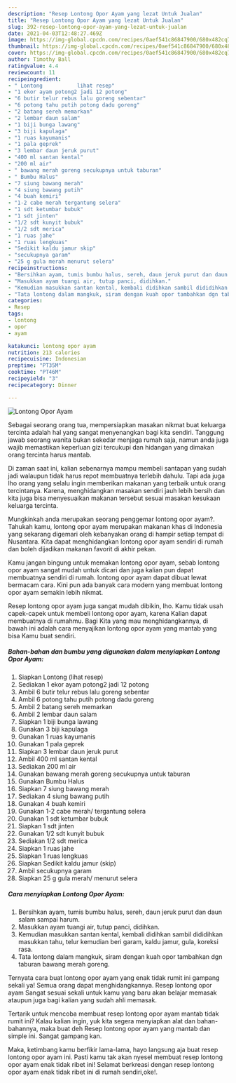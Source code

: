 ```yaml
---
description: "Resep Lontong Opor Ayam yang lezat Untuk Jualan"
title: "Resep Lontong Opor Ayam yang lezat Untuk Jualan"
slug: 392-resep-lontong-opor-ayam-yang-lezat-untuk-jualan
date: 2021-04-03T12:48:27.469Z
image: https://img-global.cpcdn.com/recipes/0aef541c86847900/680x482cq70/lontong-opor-ayam-foto-resep-utama.jpg
thumbnail: https://img-global.cpcdn.com/recipes/0aef541c86847900/680x482cq70/lontong-opor-ayam-foto-resep-utama.jpg
cover: https://img-global.cpcdn.com/recipes/0aef541c86847900/680x482cq70/lontong-opor-ayam-foto-resep-utama.jpg
author: Timothy Ball
ratingvalue: 4.4
reviewcount: 11
recipeingredient:
- " Lontong           lihat resep"
- "1 ekor ayam potong2 jadi 12 potong"
- "6 butir telur rebus lalu goreng sebentar"
- "6 potong tahu putih potong dadu goreng"
- "2 batang sereh memarkan"
- "2 lembar daun salam"
- "1 biji bunga lawang"
- "3 biji kapulaga"
- "1 ruas kayumanis"
- "1 pala geprek"
- "3 lembar daun jeruk purut"
- "400 ml santan kental"
- "200 ml air"
- " bawang merah goreng secukupnya untuk taburan"
- " Bumbu Halus"
- "7 siung bawang merah"
- "4 siung bawang putih"
- "4 buah kemiri"
- "1-2 cabe merah tergantung selera"
- "1 sdt ketumbar bubuk"
- "1 sdt jinten"
- "1/2 sdt kunyit bubuk"
- "1/2 sdt merica"
- "1 ruas jahe"
- "1 ruas lengkuas"
- "Sedikit kaldu jamur skip"
- "secukupnya garam"
- "25 g gula merah menurut selera"
recipeinstructions:
- "Bersihkan ayam, tumis bumbu halus, sereh, daun jeruk purut dan daun salam sampai harum."
- "Masukkan ayam tuangi air, tutup panci, didihkan."
- "Kemudian masukkan santan kental, kembali didihkan sambil dididihkan masukkan tahu, telur kemudian beri garam, kaldu jamur, gula, koreksi rasa."
- "Tata lontong dalam mangkuk, siram dengan kuah opor tambahkan dgn taburan bawang merah goreng."
categories:
- Resep
tags:
- lontong
- opor
- ayam

katakunci: lontong opor ayam 
nutrition: 213 calories
recipecuisine: Indonesian
preptime: "PT35M"
cooktime: "PT46M"
recipeyield: "3"
recipecategory: Dinner

---
```



![Lontong Opor Ayam](https://img-global.cpcdn.com/recipes/0aef541c86847900/680x482cq70/lontong-opor-ayam-foto-resep-utama.jpg)

Sebagai seorang orang tua, mempersiapkan masakan nikmat buat keluarga tercinta adalah hal yang sangat menyenangkan bagi kita sendiri. Tanggung jawab seorang  wanita bukan sekedar menjaga rumah saja, namun anda juga wajib memastikan keperluan gizi tercukupi dan hidangan yang dimakan orang tercinta harus mantab.

Di zaman  saat ini, kalian sebenarnya mampu membeli santapan yang sudah jadi walaupun tidak harus repot membuatnya terlebih dahulu. Tapi ada juga lho orang yang selalu ingin memberikan makanan yang terbaik untuk orang tercintanya. Karena, menghidangkan masakan sendiri jauh lebih bersih dan kita juga bisa menyesuaikan makanan tersebut sesuai masakan kesukaan keluarga tercinta. 



Mungkinkah anda merupakan seorang penggemar lontong opor ayam?. Tahukah kamu, lontong opor ayam merupakan makanan khas di Indonesia yang sekarang digemari oleh kebanyakan orang di hampir setiap tempat di Nusantara. Kita dapat menghidangkan lontong opor ayam sendiri di rumah dan boleh dijadikan makanan favorit di akhir pekan.

Kamu jangan bingung untuk memakan lontong opor ayam, sebab lontong opor ayam sangat mudah untuk dicari dan juga kalian pun dapat membuatnya sendiri di rumah. lontong opor ayam dapat dibuat lewat bermacam cara. Kini pun ada banyak cara modern yang membuat lontong opor ayam semakin lebih nikmat.

Resep lontong opor ayam juga sangat mudah dibikin, lho. Kamu tidak usah capek-capek untuk membeli lontong opor ayam, karena Kalian dapat membuatnya di rumahmu. Bagi Kita yang mau menghidangkannya, di bawah ini adalah cara menyajikan lontong opor ayam yang mantab yang bisa Kamu buat sendiri.

<!--inarticleads1-->

##### Bahan-bahan dan bumbu yang digunakan dalam menyiapkan Lontong Opor Ayam:

1. Siapkan  Lontong           (lihat resep)
1. Sediakan 1 ekor ayam potong2 jadi 12 potong
1. Ambil 6 butir telur rebus lalu goreng sebentar
1. Ambil 6 potong tahu putih potong dadu goreng
1. Ambil 2 batang sereh memarkan
1. Ambil 2 lembar daun salam
1. Siapkan 1 biji bunga lawang
1. Gunakan 3 biji kapulaga
1. Gunakan 1 ruas kayumanis
1. Gunakan 1 pala geprek
1. Siapkan 3 lembar daun jeruk purut
1. Ambil 400 ml santan kental
1. Sediakan 200 ml air
1. Gunakan  bawang merah goreng secukupnya untuk taburan
1. Gunakan  Bumbu Halus
1. Siapkan 7 siung bawang merah
1. Sediakan 4 siung bawang putih
1. Gunakan 4 buah kemiri
1. Gunakan 1-2 cabe merah/ tergantung selera
1. Gunakan 1 sdt ketumbar bubuk
1. Siapkan 1 sdt jinten
1. Gunakan 1/2 sdt kunyit bubuk
1. Sediakan 1/2 sdt merica
1. Siapkan 1 ruas jahe
1. Siapkan 1 ruas lengkuas
1. Siapkan Sedikit kaldu jamur (skip)
1. Ambil secukupnya garam
1. Siapkan 25 g gula merah/ menurut selera




<!--inarticleads2-->

##### Cara menyiapkan Lontong Opor Ayam:

1. Bersihkan ayam, tumis bumbu halus, sereh, daun jeruk purut dan daun salam sampai harum.
1. Masukkan ayam tuangi air, tutup panci, didihkan.
1. Kemudian masukkan santan kental, kembali didihkan sambil dididihkan masukkan tahu, telur kemudian beri garam, kaldu jamur, gula, koreksi rasa.
1. Tata lontong dalam mangkuk, siram dengan kuah opor tambahkan dgn taburan bawang merah goreng.




Ternyata cara buat lontong opor ayam yang enak tidak rumit ini gampang sekali ya! Semua orang dapat menghidangkannya. Resep lontong opor ayam Sangat sesuai sekali untuk kamu yang baru akan belajar memasak ataupun juga bagi kalian yang sudah ahli memasak.

Tertarik untuk mencoba membuat resep lontong opor ayam mantab tidak rumit ini? Kalau kalian ingin, yuk kita segera menyiapkan alat dan bahan-bahannya, maka buat deh Resep lontong opor ayam yang mantab dan simple ini. Sangat gampang kan. 

Maka, ketimbang kamu berfikir lama-lama, hayo langsung aja buat resep lontong opor ayam ini. Pasti kamu tak akan nyesel membuat resep lontong opor ayam enak tidak ribet ini! Selamat berkreasi dengan resep lontong opor ayam enak tidak ribet ini di rumah sendiri,oke!.

